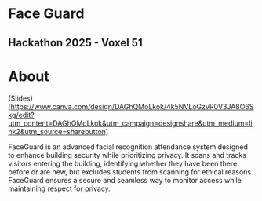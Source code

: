 # Face Guard
## Hackathon 2025 - Voxel 51

# About

(Slides) [https://www.canva.com/design/DAGhQMoLkok/4k5NVLoGzvR0V3JA8O6Skg/edit?utm_content=DAGhQMoLkok&utm_campaign=designshare&utm_medium=link2&utm_source=sharebutton]

FaceGuard is an advanced facial recognition attendance system designed to enhance building security while prioritizing privacy. It scans and tracks visitors entering the building, identifying whether they have been there before or are new, but excludes students from scanning for ethical reasons. FaceGuard ensures a secure and seamless way to monitor access while maintaining respect for privacy.
